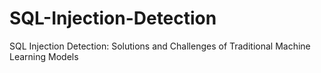 # SQL-Injection-Detection
SQL Injection Detection: Solutions and Challenges of Traditional Machine Learning Models

